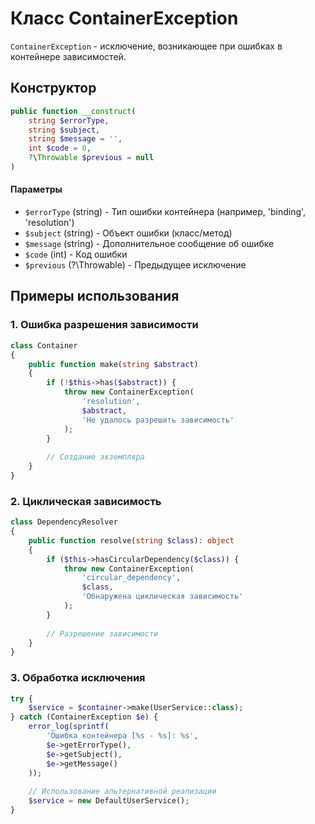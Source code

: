 # Класс ContainerException

`ContainerException` - исключение, возникающее при ошибках в контейнере зависимостей.

## Конструктор

```php
public function __construct(
    string $errorType,
    string $subject,
    string $message = '',
    int $code = 0,
    ?\Throwable $previous = null
)
```

#### Параметры
- `$errorType` (string) - Тип ошибки контейнера (например, 'binding', 'resolution')
- `$subject` (string) - Объект ошибки (класс/метод)
- `$message` (string) - Дополнительное сообщение об ошибке
- `$code` (int) - Код ошибки
- `$previous` (?\Throwable) - Предыдущее исключение

## Примеры использования

### 1. Ошибка разрешения зависимости

```php
class Container
{
    public function make(string $abstract)
    {
        if (!$this->has($abstract)) {
            throw new ContainerException(
                'resolution',
                $abstract,
                'Не удалось разрешить зависимость'
            );
        }
        
        // Создание экземпляра
    }
}
```

### 2. Циклическая зависимость

```php
class DependencyResolver
{
    public function resolve(string $class): object
    {
        if ($this->hasCircularDependency($class)) {
            throw new ContainerException(
                'circular_dependency',
                $class,
                'Обнаружена циклическая зависимость'
            );
        }
        
        // Разрешение зависимости
    }
}
```

### 3. Обработка исключения

```php
try {
    $service = $container->make(UserService::class);
} catch (ContainerException $e) {
    error_log(sprintf(
        'Ошибка контейнера [%s - %s]: %s',
        $e->getErrorType(),
        $e->getSubject(),
        $e->getMessage()
    ));
    
    // Использование альтернативной реализации
    $service = new DefaultUserService();
}
```